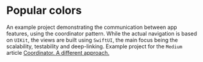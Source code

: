 
# Popular colors

An example project demonstrating the communication between app features, using the coordinator pattern. While the actual navigation is based on `UIKit`, the views are built using `SwiftUI`, the main focus being the scalability, testability and deep-linking. Example project for the `Medium` article [Coordinator. A different approach.](https://medium.com/@tonezone6/coordinator-a-different-approach-801ebdf26146) 
